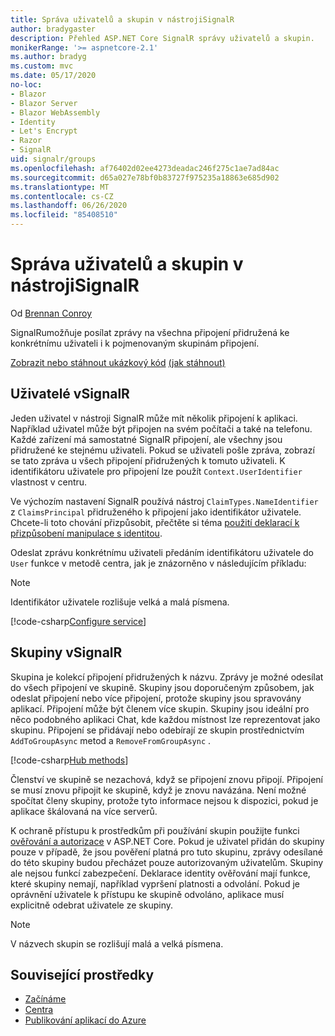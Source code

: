 ```yaml
---
title: Správa uživatelů a skupin v nástrojiSignalR
author: bradygaster
description: Přehled ASP.NET Core SignalR správy uživatelů a skupin.
monikerRange: '>= aspnetcore-2.1'
ms.author: bradyg
ms.custom: mvc
ms.date: 05/17/2020
no-loc:
- Blazor
- Blazor Server
- Blazor WebAssembly
- Identity
- Let's Encrypt
- Razor
- SignalR
uid: signalr/groups
ms.openlocfilehash: af76402d02ee4273deadac246f275c1ae7ad84ac
ms.sourcegitcommit: d65a027e78bf0b83727f975235a18863e685d902
ms.translationtype: MT
ms.contentlocale: cs-CZ
ms.lasthandoff: 06/26/2020
ms.locfileid: "85408510"
---
```

# <a name="manage-users-and-groups-in-signalr"></a>Správa uživatelů a skupin v nástrojiSignalR

Od [Brennan Conroy](https://github.com/BrennanConroy)

SignalRumožňuje posílat zprávy na všechna připojení přidružená ke konkrétnímu uživateli i k pojmenovaným skupinám připojení.

[Zobrazit nebo stáhnout ukázkový kód](https://github.com/dotnet/AspNetCore.Docs/tree/master/aspnetcore/signalr/groups/sample/) [(jak stáhnout)](xref:index#how-to-download-a-sample)

## <a name="users-in-signalr"></a>Uživatelé vSignalR

Jeden uživatel v nástroji SignalR může mít několik připojení k aplikaci. Například uživatel může být připojen na svém počítači a také na telefonu. Každé zařízení má samostatné SignalR připojení, ale všechny jsou přidružené ke stejnému uživateli. Pokud se uživateli pošle zpráva, zobrazí se tato zpráva u všech připojení přidružených k tomuto uživateli. K identifikátoru uživatele pro připojení lze použít `Context.UserIdentifier` vlastnost v centru.

Ve výchozím nastavení SignalR používá nástroj `ClaimTypes.NameIdentifier` z `ClaimsPrincipal` přidruženého k připojení jako identifikátor uživatele. Chcete-li toto chování přizpůsobit, přečtěte si téma [použití deklarací k přizpůsobení manipulace s identitou](xref:signalr/authn-and-authz#use-claims-to-customize-identity-handling).

Odeslat zprávu konkrétnímu uživateli předáním identifikátoru uživatele do `User` funkce v metodě centra, jak je znázorněno v následujícím příkladu:

> [!NOTE]
> Identifikátor uživatele rozlišuje velká a malá písmena.

[!code-csharp[Configure service](groups/sample/Hubs/ChatHub.cs?range=29-32)]

## <a name="groups-in-signalr"></a>Skupiny vSignalR

Skupina je kolekcí připojení přidružených k názvu. Zprávy je možné odesílat do všech připojení ve skupině. Skupiny jsou doporučeným způsobem, jak odeslat připojení nebo více připojení, protože skupiny jsou spravovány aplikací. Připojení může být členem více skupin. Skupiny jsou ideální pro něco podobného aplikaci Chat, kde každou místnost lze reprezentovat jako skupinu. Připojení se přidávají nebo odebírají ze skupin prostřednictvím `AddToGroupAsync` metod a `RemoveFromGroupAsync` .

[!code-csharp[Hub methods](groups/sample/Hubs/ChatHub.cs?range=15-27)]

Členství ve skupině se nezachová, když se připojení znovu připojí. Připojení se musí znovu připojit ke skupině, když je znovu navázána. Není možné spočítat členy skupiny, protože tyto informace nejsou k dispozici, pokud je aplikace škálovaná na více serverů.

K ochraně přístupu k prostředkům při používání skupin použijte funkci [ověřování a autorizace](xref:signalr/authn-and-authz) v ASP.NET Core. Pokud je uživatel přidán do skupiny pouze v případě, že jsou pověření platná pro tuto skupinu, zprávy odesílané do této skupiny budou přecházet pouze autorizovaným uživatelům. Skupiny ale nejsou funkcí zabezpečení. Deklarace identity ověřování mají funkce, které skupiny nemají, například vypršení platnosti a odvolání. Pokud je oprávnění uživatele k přístupu ke skupině odvoláno, aplikace musí explicitně odebrat uživatele ze skupiny.

> [!NOTE]
> V názvech skupin se rozlišují malá a velká písmena.

## <a name="related-resources"></a>Související prostředky

* [Začínáme](xref:tutorials/signalr)
* [Centra](xref:signalr/hubs)
* [Publikování aplikací do Azure](xref:signalr/publish-to-azure-web-app)
